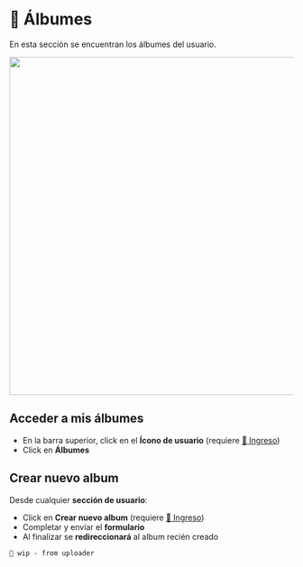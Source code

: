 # 📁 Álbumes

En esta sección se encuentran los álbumes del usuario.

<img class="media-screen" src="../../src/manual/settings/user/content/user-album.png" width="600"/>

## Acceder a mis álbumes

* En la barra superior, click en el **Ícono de usuario** (requiere [🔐 Ingreso](../account/login.md))
* Click en **Álbumes**

## Crear nuevo album

Desde cualquier **sección de usuario**:

* Click en **Crear nuevo album** (requiere [🔐 Ingreso](../account/login.md))
* Completar y enviar el **formulario**
* Al finalizar se **redireccionará** al album recién creado

`🚧 wip - from uploader`
